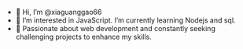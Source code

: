 - 👋 Hi, I’m @xiaguanggao66
- 👀 I’m interested in JavaScript. I’m currently learning Nodejs and sql.
- 🌱 Passionate about web development and constantly seeking challenging projects to enhance my skills.
